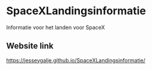# SpaceXLandingsinformatie
 Informatie voor het landen voor SpaceX
## Website link
 https://jesseygalje.github.io/SpaceXLandingsinformatie/
